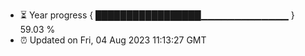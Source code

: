 - ⏳ Year progress { █████████████████▁▁▁▁▁▁▁▁▁▁▁▁▁ } 59.03 %
- ⏰ Updated on Fri, 04 Aug 2023 11:13:27 GMT

